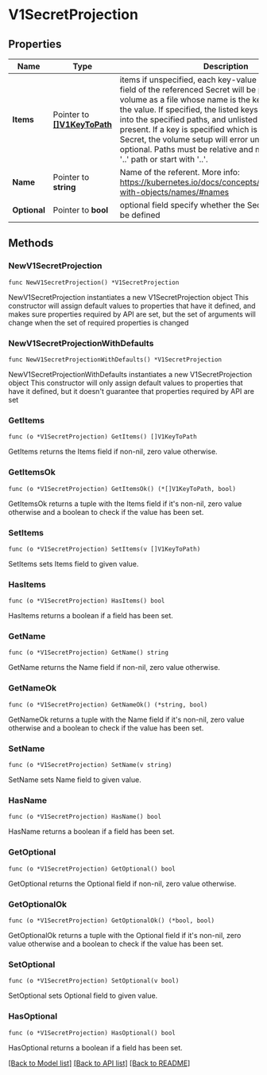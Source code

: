 # V1SecretProjection

## Properties

Name | Type | Description | Notes
------------ | ------------- | ------------- | -------------
**Items** | Pointer to [**[]V1KeyToPath**](V1KeyToPath.md) | items if unspecified, each key-value pair in the Data field of the referenced Secret will be projected into the volume as a file whose name is the key and content is the value. If specified, the listed keys will be projected into the specified paths, and unlisted keys will not be present. If a key is specified which is not present in the Secret, the volume setup will error unless it is marked optional. Paths must be relative and may not contain the &#39;..&#39; path or start with &#39;..&#39;. | [optional] 
**Name** | Pointer to **string** | Name of the referent. More info: https://kubernetes.io/docs/concepts/overview/working-with-objects/names/#names | [optional] 
**Optional** | Pointer to **bool** | optional field specify whether the Secret or its key must be defined | [optional] 

## Methods

### NewV1SecretProjection

`func NewV1SecretProjection() *V1SecretProjection`

NewV1SecretProjection instantiates a new V1SecretProjection object
This constructor will assign default values to properties that have it defined,
and makes sure properties required by API are set, but the set of arguments
will change when the set of required properties is changed

### NewV1SecretProjectionWithDefaults

`func NewV1SecretProjectionWithDefaults() *V1SecretProjection`

NewV1SecretProjectionWithDefaults instantiates a new V1SecretProjection object
This constructor will only assign default values to properties that have it defined,
but it doesn't guarantee that properties required by API are set

### GetItems

`func (o *V1SecretProjection) GetItems() []V1KeyToPath`

GetItems returns the Items field if non-nil, zero value otherwise.

### GetItemsOk

`func (o *V1SecretProjection) GetItemsOk() (*[]V1KeyToPath, bool)`

GetItemsOk returns a tuple with the Items field if it's non-nil, zero value otherwise
and a boolean to check if the value has been set.

### SetItems

`func (o *V1SecretProjection) SetItems(v []V1KeyToPath)`

SetItems sets Items field to given value.

### HasItems

`func (o *V1SecretProjection) HasItems() bool`

HasItems returns a boolean if a field has been set.

### GetName

`func (o *V1SecretProjection) GetName() string`

GetName returns the Name field if non-nil, zero value otherwise.

### GetNameOk

`func (o *V1SecretProjection) GetNameOk() (*string, bool)`

GetNameOk returns a tuple with the Name field if it's non-nil, zero value otherwise
and a boolean to check if the value has been set.

### SetName

`func (o *V1SecretProjection) SetName(v string)`

SetName sets Name field to given value.

### HasName

`func (o *V1SecretProjection) HasName() bool`

HasName returns a boolean if a field has been set.

### GetOptional

`func (o *V1SecretProjection) GetOptional() bool`

GetOptional returns the Optional field if non-nil, zero value otherwise.

### GetOptionalOk

`func (o *V1SecretProjection) GetOptionalOk() (*bool, bool)`

GetOptionalOk returns a tuple with the Optional field if it's non-nil, zero value otherwise
and a boolean to check if the value has been set.

### SetOptional

`func (o *V1SecretProjection) SetOptional(v bool)`

SetOptional sets Optional field to given value.

### HasOptional

`func (o *V1SecretProjection) HasOptional() bool`

HasOptional returns a boolean if a field has been set.


[[Back to Model list]](../README.md#documentation-for-models) [[Back to API list]](../README.md#documentation-for-api-endpoints) [[Back to README]](../README.md)



